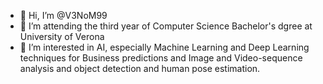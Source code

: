 - 👋 Hi, I’m @V3NoM99
- 🌱 I’m attending the third year of Computer Science Bachelor's dgree at University of Verona
- 👀 I’m interested in AI, especially Machine Learning and Deep Learning techniques for Business predictions and Image and Video-sequence analysis and object detection and human pose estimation.

